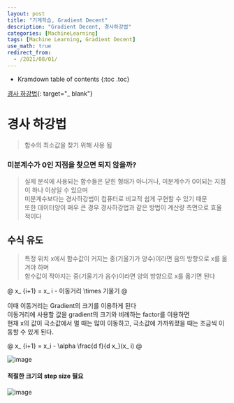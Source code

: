 ```yaml
---
layout: post
title: "기계학습, Gradient Decent"
description: "Gradient Decent, 경사하강법"
categories: [MachineLearning]
tags: [Machine Learning, Gradient Decent]
use_math: true
redirect_from:
  - /2021/08/01/
---
```


* Kramdown table of contents
{:toc .toc}      


[경사 하강법](https://angeloyeo.github.io/2020/08/16/gradient_descent.html){: target="_ blank"}


# 경사 하강법

> 함수의 최소값을 찾기 위해 사용 됨       

    
### 미분계수가 0인 지점을 찾으면 되지 않을까?                     

> 실제 분석에 사용되는 함수들은 닫힌 형태가 아니거나, 미분계수가 0이되는 지점이 하나 이상일 수 있으며          
> 미분계수보다는 경사하강법이 컴퓨터로 비교적 쉽게 구현할 수 있기 때문         
> 또한 데이터양이 매우 큰 경우 경사하강법과 같은 방법이 계산량 측면으로 효율적이다       

## 수식 유도

> 특정 위치 x에서 함수값이 커지는 중(기울기가 양수)이라면 음의 방향으로 x를 옮겨야 하며      
> 함수값이 작아지는 중(기울기가 음수)이라면 양의 방향으로 x를 옮기면 된다

@
x_ {i+1} = x_ i - 이동거리 \times  기울기
@

이때 이동거리는 Gradient의 크기를 이용하게 된다              
이동거리에 사용할 값을 gradient의 크기와 비례하는 factor를 이용하면            
현재 x의 값이 극소값에서 멀 때는 많이 이동하고, 극소값에 가까워졌을 때는 조금씩 이동할 수 있게 된다.           


@
x_ {i+1} = x_i - \alpha \frac{d f}{d x_}(x_ i)
@

![image](https://cdn.hackernoon.com/hn-images/1*ZmzSnV6xluGa42wtU7KYVA.gif)


#### 적절한 크기의 step size 필요

![image](https://user-images.githubusercontent.com/32366711/128164649-d136b81f-f408-4fa6-b1b2-567668fa79c7.png)
